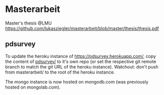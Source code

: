 Masterarbeit
============

Master's thesis @LMU
https://github.com/lukasziegler/masterarbeit/blob/master/thesis/thesis.pdf


## pdsurvey

To update the heroku instance of https://pdsurvey.herokuapp.com/, copy the content of [pdsurvey/](https://github.com/lukasziegler/masterarbeit/tree/master/pdsurvey) to it's own repo (or set the respective git remote branch to match the git URL of the heroku instance). Watchout: don't push from masterarbeit/ to the root of the heroku instance.

The mongo instance is now hosted on mongodb.com (was previously hosted on mongolab.com).

